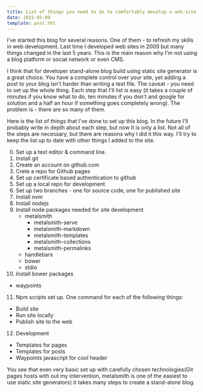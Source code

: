 ```yaml
---
title: List of things you need to do to comfortably develop a web-site
date: 2015-05-09
template: post.hbt
---
```


I've started this blog for several reasons. One of them - to refresh my skills in web development. Last time I developed web sites in 2009 
but many things changed in the last 5 years. This is the main reason why I'm not using a blog platform or social network or even CMS. 


I think that for developer stand-alone blog build using static site generator is a great choice. You have a complete control over your site,
yet adding a post to your blog isn't harder than writing a text file. The caveat - you need to set up the whole thing. Each step 
that I'll list is easy (it takes a couple of minutes if you know what to do, ten minutes if you don't and google for solution and a half an hour if something goes
completely wrong). The problem is - there are so many of them.


Here is the list of things that I've done to set up this blog. In the future I'll probably write in depth about each step, but now it is only a list. Not all
of the steps are necessary, but there are reasons why I did it this way. I'll try to keep the list up to date with other things I added to the site. 


0. Set up a text editor & command line.
1. Install git
2. Create an account on github.com
3. Crete a repo for Github pages
4. Set up certificate based authentication to github
5. Set up a local repo for development
6. Set up two branches - one for source code, one for published site
7. Install nvm 
8. Install nodejs
9. Install node packages needed for site development 
   - metalsmith
      - metalsmith-serve
      - metalsmith-markdown
      - metalsmith-templates
      - metalsmith-collections
      - metalsmith-permalinks 
   - handlebars
   - bower
   - stdio
10. Install bower packages
   - waypoints
11. Npm scripts set up. One command for each of the following things:
   - Build site
   - Run site locally
   - Publish site to the web
12. Development
   - Templates for pages
   - Templates for posts
   - Waypoints javascript for cool header
   
 You see that even very basic set up with carefully chosen technologies(Git pages hosts with out my intervention, metalsmith is one of the easiest to use static site
 generators) it takes many steps to create a stand-alone blog. 
   